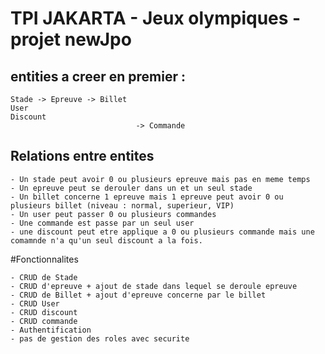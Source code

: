 
# TPI JAKARTA - Jeux olympiques - projet newJpo

## entities a creer en premier :
    Stade -> Epreuve -> Billet
    User
    Discount
                                -> Commande


## Relations entre entites
    - Un stade peut avoir 0 ou plusieurs epreuve mais pas en meme temps
    - Un epreuve peut se derouler dans un et un seul stade
    - Un billet concerne 1 epreuve mais 1 epreuve peut avoir 0 ou plusieurs billet (niveau : normal, superieur, VIP)
    - Un user peut passer 0 ou plusieurs commandes
    - Une commande est passe par un seul user
    - une discount peut etre applique a 0 ou plusieurs commande mais une comamnde n'a qu'un seul discount a la fois.


#Fonctionnalites 

    - CRUD de Stade
    - CRUD d'epreuve + ajout de stade dans lequel se deroule epreuve
    - CRUD de Billet + ajout d'epreuve concerne par le billet
    - CRUD User
    - CRUD discount
    - CRUD commande
    - Authentification
    - pas de gestion des roles avec securite
